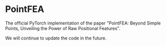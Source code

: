 PointFEA
==========

The official PyTorch implementation of the paper "PointFEA: Beyond Simple Points, Unveiling the Power of Raw Positional Features".

We will continue to update the code in the future.
